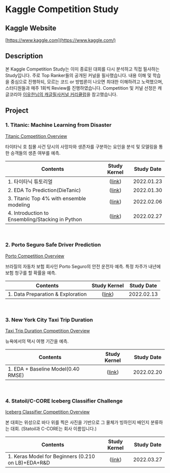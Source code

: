 # Kaggle Competition Study


## Kaggle Website

[https://www.kaggle.com](https://www.kaggle.com/)

## Description

본 Kaggle Competition Study는 이미 종료된 대회를 다시 분석하고 직접 필사하는 Study입니다. 주로 Top Ranker들의 공개된 커널을 필사했습니다. 내용 이해 및 학습을 중심으로 진행하되, 모르는 코드 or 방법론이 나오면 최대한 이해하려고 노력했으며, 스터디원들과 매주 1회씩 Review를 진행하였습니다. Competition 및 커널 선정은 캐글코리아 [이유한님의 캐글필사커널 커리큘럼](https://aifrenz.github.io/present_file/커널커리큘럼.pdf)을 참고했습니다.

## Project

### 1. Titanic: Machine Learning from Disaster

[Titanic Competition Overview](https://www.kaggle.com/c/titanic)

타이타닉 호 침몰 사건 당시의 사망자와 생존자를 구분하는 요인을 분석 및 모델링을 통한 승객들의 생존 여부를 예측.

| Contents | Study Kernel | Study Date |
|-----|:---:|:---:|
| 1. 타이타닉 튜토리얼 | ([link]()) | 2022.01.23 |
| 2. EDA To Prediction(DieTanic) | ([link]()) | 2022.01.30 |
| 3. Titanic Top 4% with ensemble modeling | ([link]()) | 2022.02.06 |
| 4. Introduction to Ensembling/Stacking in Python | ([link]()) | 2022.02.27 |

<br>

### 2. Porto Seguro Safe Driver Prediction

[Porto Competition Overview](https://www.kaggle.com/c/porto-seguro-safe-driver-prediction)

브라질의 자동차 보험 회사인 Porto Seguro의 안전 운전자 예측. 특정 차주가 내년에 보험 청구를 할 확률을 예측.

| Contents | Study Kernel | Study Date |
|-----|:---:|:---:|
| 1. Data Preparation & Exploration | ([link]()) | 2022.02.13 |

<br>

### 3. New York City Taxi Trip Duration

[Taxi Trip Duration Competition Overview](https://www.kaggle.com/c/nyc-taxi-trip-duration)

뉴욕에서의 택시 여행 기간을 예측.

| Contents | Study Kernel | Study Date |
|-----|:---:|:---:|
| 1. EDA + Baseline Model(0.40 RMSE) | ([link]()) | 2022.02.20 |

<br>

### 4. Statoil/C-CORE Iceberg Classifier Challenge

[Iceberg Classifier Competition Overview](https://www.kaggle.com/c/statoil-iceberg-classifier-challenge)

본 대회는 위성으로 바다 위를 찍은 사진을 기반으로 그 물체가 빙하인지 배인지 분류하는 대회. (Statoil과 C-CORE는 회사 이름입니다.)

| Contents | Study Kernel | Study Date |
|-----|:---:|:---:|
| 1. Keras Model for Beginners (0.210 on LB)+EDA+R&D | ([link]()) | 2022.03.27 |


